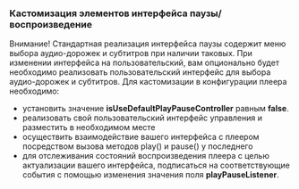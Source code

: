 ### Кастомизация элементов интерфейса паузы/воспроизведение
Внимание! Стандартная реализация интерфейса паузы содержит меню выбора аудио-дорожек и субтитров при наличии таковых.
При изменении интерфейса на пользовательский, вам опционально будет необходимо реализовать пользовательский интерфейс
для выбора аудио-дорожек и субтитров.
Для кастомизации в конфигурации плеера необходимо: 
- установить значение **isUseDefaultPlayPauseController** равным **false**.
- реализовать свой пользовательский интерфейс управления и разместить в необходимом месте
- осуществить взаимодействие вашего интерфейса с плеером посредством вызова методов play() и pause() у последнего
- для отслеживания состояний воспроизведения плеера с целью актуализации вашего интерфейса, подписаться на 
соответствующие события с помощью изменения значения поля **playPauseListener**. 